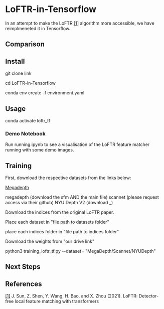 # LoFTR-in-Tensorflow

In an attempt to make the LoFTR [[1]](#1) algorithm more accessible, we have reimplmeneted it in Tensorflow.

## Comparison

## Install

git clone link

cd LoFTR-in-Tensorflow

conda env create -f environment.yaml

## Usage

conda activate loftr_tf

### Demo Notebook ###

Run running.ipynb to see a visualisation of the LoFTR feature matcher running with some demo images.

## Training

First, download the respective datasets from the links below:

[Megadepth](https://www.cs.cornell.edu/projects/megadepth/ "Megadepth")

megadepth  (download the sfm AND the main file)
scannet (please request access via their github)
NYU Depth V2 (download _)

Download the indices from the original LoFTR paper.

Place each dataset in "file path to datasets folder"

place each indices folder in "file path to indices folder"

Download the weights from "our drive link"

python3 training_loftr_tf.py --dataset= "MegaDepth/Scannet/NYUDepth"

## Next Steps


## References
<a id="1">[[1]](#1)</a> 
J. Sun, Z. Shen, Y. Wang, H. Bao, and X. Zhou (2021). 
LoFTR: Detector-free local feature matching with transformers
